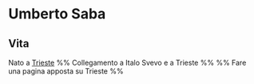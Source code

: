 # Umberto Saba
## Vita
Nato a [Trieste](../luoghi/Trieste.md)
%% Collegamento a Italo Svevo e a Trieste %%
%% Fare una pagina apposta su Trieste %%